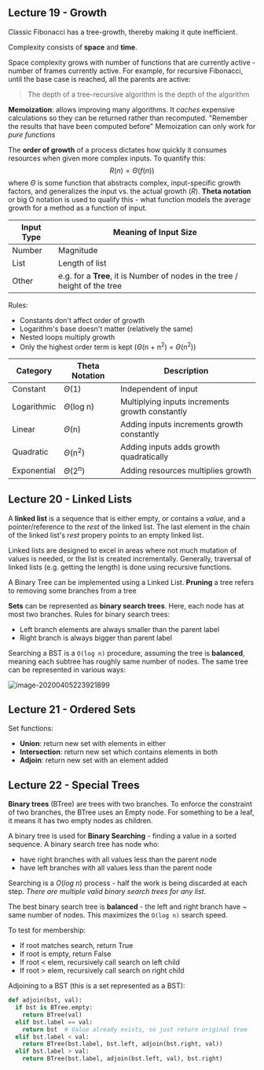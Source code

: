 ## Lecture 19 - Growth

Classic Fibonacci has a tree-growth, thereby making it qute inefficient.

Complexity consists of **space** and **time**.

Space complexity grows with number of functions that are currently active - number of frames currently active. For example, for recursive Fibonacci, until the base case is reached, all the parents are active:

> The depth of a tree-recursive algorithm is the depth of the algorithm

**Memoization**: allows improving many algorithms. It *caches* expensive calculations so they can be returned rather than recomputed. 
"Remember the results that have been computed before"
Memoization can only work for *pure functions*



The **order of growth** of a process dictates how quickly it consumes resources when given more complex inputs. To quantify this:
$$
R(n) = \Theta(f(n))
$$
where $\Theta$ is some function that abstracts complex, input-specific growth factors, and generalizes the input vs. the actual growth (*R*). **Theta notation** or big O notation is used to qualify this - what function models the average growth for a method as a function of input.

| Input Type | Meaning of Input Size                                        |
| ---------- | ------------------------------------------------------------ |
| Number     | Magnitude                                                    |
| List       | Length of list                                               |
| Other      | e.g. for a **Tree**, it is Number of nodes in the tree / height of the tree |

Rules:

- Constants don't affect order of growth
- Logarithm's base doesn't matter (relatively the same)
- Nested loops multiply growth
- Only the highest order term is kept ($\Theta$(n + n<sup>2</sup>) = $\Theta$(n<sup>2</sup>))

| **Category** | **Theta Notation**      | **Description**                                 |
| ------------ | ----------------------- | ----------------------------------------------- |
| Constant     | $\Theta$(1)             | Independent of input                            |
| Logarithmic  | $\Theta$(log n)         | Multiplying inputs increments growth constantly |
| Linear       | $\Theta$(n)             | Adding inputs increments growth constantly      |
| Quadratic    | $\Theta$(n<sup>2</sup>) | Adding inputs adds growth quadratically         |
| Exponential  | $\Theta$(2<sup>n</sup>) | Adding resources multiplies growth              |





## Lecture 20 - Linked Lists

A **linked list** is a sequence that is either empty, or contains a *value*, and a pointer/reference to the *rest* of the linked list. The last element in the chain of the linked list's *rest* propery points to an empty linked list.

Linked lists are designed to excel in areas where not much mutation of values is needed, or the list is created incrementally. Generally, traversal of linked lists (e.g. getting the length) is done using recursive functions.



A Binary Tree can be implemented using a Linked List.
**Pruning** a tree refers to removing some branches from a tree



**Sets** can be represented as **binary search trees**. Here, each node has at most two branches. Rules for binary search trees:

- Left branch elements are always smaller than the parent label
- Right branch is always bigger than parent label

Searching a BST is a `O(log n)` procedure, assuming the tree is **balanced**, meaning each subtree has roughly same number of nodes. The same tree can be represented in various ways:

![image-20200405223921899](/Users/abidhasan/Drive_old/Programming/compsci/CS61A/assets/image-20200405223921899.png)



## Lecture 21 - Ordered Sets

Set functions:

- **Union**: return new set with elements in either
- **Intersection**: return new set which contains elements in both
- **Adjoin**: return new set with an element added



## Lecture 22 - Special Trees

**Binary trees** (BTree) are trees with two branches. To enforce the constraint of two branches, the BTree uses an Empty node. For something to be a leaf, it means it has two empty nodes as children.

A binary tree is used for **Binary Searching** - finding a value in a sorted sequence. A binary search tree has node who:

- have right branches with all values less than the parent node
- have left branches with all values less than the parent node

Searching is a  $O(log\ n)$  process - half the work is being discarded at each step. *There are multiple valid binary search trees for any list*.

The best binary search tree is **balanced** - the left and right branch have ~ same number of nodes. This maximizes the `O(log n)` search speed.

To test for membership:

- If root matches search, return True
- If root is empty, return False
- If root < elem, recursively call search on left child
- If root > elem, recursively call search on right child



Adjoining to a BST (this is a set represented as a BST):

```python
def adjoin(bst, val):
  if bst is BTree.empty:
    return BTree(val)
  elif bst.label == val:
    return bst	# Value already exists, so just return original tree
  elif bst.label < val:
    return BTree(bst.label, bst.left, adjoin(bst.right, val)) 
  elif bst.label > val:
    return BTree(bst.label, adjoin(bst.left, val), bst.right)
```

